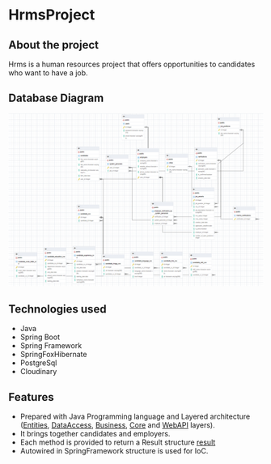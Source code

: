 # HrmsProject

## About the project
Hrms is a human resources project that offers opportunities to candidates who want to have a job.

## Database Diagram
![diagram](hrms.PNG)

## Technologies used
- Java
- Spring Boot
- Spring Framework
- SpringFoxHibernate
- PostgreSql
- Cloudinary

## Features 
- Prepared with Java Programming language and Layered architecture ([Entities](https://github.com/zeynepsl/HrmsProject/tree/master/hrms/src/main/java/kodlamaio/hrms/entities),
[DataAccess](https://github.com/zeynepsl/HrmsProject/tree/master/hrms/src/main/java/kodlamaio/hrms/dataAccess/abstracts), 
[Business](https://github.com/zeynepsl/HrmsProject/tree/master/hrms/src/main/java/kodlamaio/hrms/business), 
[Core](https://github.com/zeynepsl/HrmsProject/tree/master/hrms/src/main/java/kodlamaio/hrms/core) and 
[WebAPI](https://github.com/zeynepsl/HrmsProject/tree/master/hrms/src/main/java/kodlamaio/hrms/api/controllers) layers).
- It brings together candidates and employers.
- Each method is provided to return a Result structure [result](https://github.com/zeynepsl/HrmsProject/tree/master/hrms/src/main/java/kodlamaio/hrms/core/utilities/results)
- Autowired in SpringFramework structure is used for IoC.
